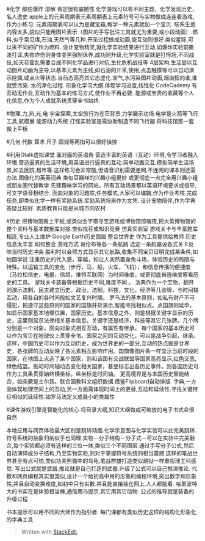 #化学 那些爆炸 溶解 肯定很有震撼性
         化学游戏可以有不同主题，化学发现历史，名人逸史
apple上的元素周期表元素周期表上元素符号可与实物做成连连看游戏,作为小练习.
元素周期表可以认为是藏宝箱,每学一种元素就加一个宝贝. 联系生适内容太多,貌似只能用图片表示（图片的手写批注工具就尤为重要,或小段动画）.燃料,似乎常见煤,石油,天然气等几种.开采过程做成动画,能互动则很好.类似星际,可以釆不同的矿作为燃料.
设计宠物精灵,就化学实验结果进行互动,如爆炸实验前撒泼打诨,失败炸伤则身体变黑强制休养,成功则升级,化学实验室就是打怪场,不同战伇,如天花霍乱需要合成不同化学品进行对抗,生化危机战伇等
4层架构,生活层以互动图片动画为主导,以基本元素为主线,如石油的开釆,使用,点击触摸等可以自动演示挖掘,或点火等状态.当前态高亮其它态虚化.空气,水污染图片动画,烟囱指向谁,谁就受污染. 水的净化过程.
形象化学习大纲,体现学习进度,线性化 CodeCademy
有互动无作业,互动作为基本的练习方式,使作业不再必要.
能源或宝贵的收藏等个人化信息,作为个人成就系统贯穿全书始终.

#物理,力,热,光,电
宇宙探索,太空旅行为苍茫背景,力学展示功场.电学是火箭等飞行工具,航模展
能源动力系统
打怪实验室是需协助制造不同飞行器
将科技馆那一套搬上平板

#几何 代数 算术
尺子 圆规等两指可以很好操控

#利用Gtalk虚拟课堂 面对面的英语角
营造丰富的英语〈互动〉环境,令学习者融入环境.营造逼真的生活环境,用英语进行逼真的互动.简单动画交互,模拟简单生活场景,如去医院,超市等.这样练习会非常酷,但语音识别需要连网,不连网的课本则还需办法.图像化的英英词典
类似豆瓣样的兴趣小组更妙 或更彻底一点完全用兴趣小组或朋友圈代替教学 先建趣味学习的网站。所有互动场景都以英语环境要求或指导,可文字语音相结合.
面向对象的习题库,任务模式,大家可以编辑,作为作业考核.完成任务,即类似化学一样有奖励系统.奖励系统将来作为文凭.
设计宠物陪伴,作为字典答疑比较好.
素质教育只能是从城市向农村

#历史
把博物馆搬上平板,或类似金字塔寻宝游戏或博物馆惊魂夜,把大英博物馆的整个资料与基本数据库对接.类似找茬或知识竞赛
仿真实验室
游戏关卡与丰富题库相连,专业人士维护
Google Earth历史图层 整合世界史 作为工具提供给教师 历史信息太丰富 如何整合 游戏方式 哥伦布等各一条航路 选定一条航路设各式关卡反映当时历史冲突 胜利时以会师方式显示其它航路,收集不同宝贝证明完成某条件,如地圆学说
注重历史的代入感，穿越，如让人突然置身角斗场，体验历史的局限与特殊。以运输工具的变化（步行，马，船，火车，飞机），和信息传播的便捷度（马拉松信史，电报，信鸽，推特互联网）为时间维度，或更彻底自选维度察看历史的工具。
游戏关卡装备等根据历史不同,难度不同 。
法典作为一个宝物，翻开则演示法制，民主建立历史。政治，法制，科技，文化，经济等几张牌，与时间轴互动，用各自的各时间段如文艺复兴时期。
罗马法的基本原则，如私有财产不可侵犯，把遵守这些原则的国家的国旗并排演示,智能寻找相似点。点国旗则延申，如显示国家基本地理位置，国家历史。基本信息之外，则是根据关键字显示的历史，这里则显示法律相关基本信息。关键字还是经济，科技等其它几张牌。几个牌分别是一个对象，面向对象式相互互动，有属性有继承。
每个国家的基本历史可以作为宝贝在地球仪上贯穿全书。国家之间的互动变化，可以是战争引起，继承。这样，中国历史可以作为互动历史，成为世界史的一部分,互动的热点就是廿界史，各张牌的互动反映了各元素相互影响作用。国旗像图片条一样显示当前时段的国家，在地图上点选了某个国家，则和该国有交战联盟等国家高亮显示,红色交恶,绿色结盟。拖动时间轴动态变化相关国家，甚至标志出各历史事件。则各国历史可作为工具条贯穿始终横坐标。纵坐标是时间轴。
更高境界是与本国历史智能结合，如突厥是土尔其。联合国教科文组织数据.借鉴Flipboard自动排版.
字典,一方面体现地理空间上的互动,另一方面需体现时间上的更替,互动和延续性.寻找关键特征相似的延续性.如罗马法定义成最小的类属性

#课件游戏引擎是智能化的核心
将目录大纲,知识大纲做成可缩放的电子书式会很自然

本地应用与网页体验最大区别是跳转动画.化学示意图与化学实验可以此完美跳转.符号系统的抽象归纳似乎也同理.实物－分子结构－分子式－可以在实验中完美融合,每个实验都必须有这样的三位一体,类似三个不同图层.通过手写分子公式,然后自动演绎成分子结构,乃至实物实验,则对于掌握符号系统则相当震撼.这样的笔战世界甚至有点可怕,类似功夫熊猫中的乌龟,笔战群雄打造类似越狱一样重视理工科感觉.
写出公式就是武器,推论就是自己打造的武器.升级了公式可以自己推演推论.
代数和网页编程其实很类似,设计一个给初高中用的形象的编程环境,突出数学和形象性,并且自动变换难度,如初中只有实数.并且能直接挂在网上,人人都能看.
哈里波特大的书实在是体验相当棒,通信用鸟提示,其它用其它动物.
公式的推导就是装备的升级过程

书本提示可以用不同的大师作为指引者.
每门课都有类似历史这样的结构化形象化的字典工具



> Written with [StackEdit](https://stackedit.io/).
